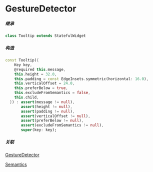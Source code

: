 # GestureDetector


##### 继承
``` dart
class Tooltip extends StatefulWidget 
```
##### 构造

``` dart
const Tooltip({
    Key key,
    @required this.message,
    this.height = 32.0,
    this.padding = const EdgeInsets.symmetric(horizontal: 16.0),
    this.verticalOffset = 24.0,
    this.preferBelow = true,
    this.excludeFromSemantics = false,
    this.child,
  }) : assert(message != null),
       assert(height != null),
       assert(padding != null),
       assert(verticalOffset != null),
       assert(preferBelow != null),
       assert(excludeFromSemantics != null),
       super(key: key);

```
##### 关联

[GestureDetector](./GestureDetector.md)

[Semantics](./Semantics.md)

